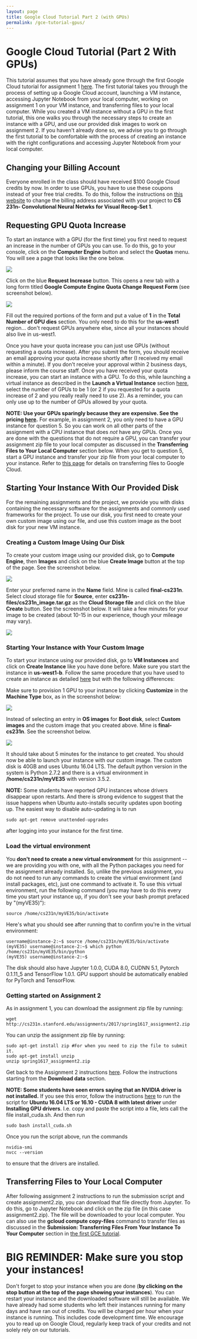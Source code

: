 ```yaml
---
layout: page
title: Google Cloud Tutorial Part 2 (with GPUs)
permalink: /gce-tutorial-gpus/
---
```

# Google Cloud Tutorial (Part 2 With GPUs) #
This tutorial assumes that you have already gone through the first Google Cloud tutorial for assignment 1 [here](http://cs231n.github.io/gce-tutorial/ "title"). The first tutorial takes you through the process of setting up a Google Cloud account, launching a VM instance, accessing Jupyter Notebook from your local computer, working on assignment 1 on your VM instance, and transferring files to your local computer. While you created a VM instance without a GPU in the first tutorial, this one walks you through the necessary steps to create an instance with a GPU, and use our provided disk images to work on assignment 2. If you haven't already done so, we advise you to go through the first tutorial to be comfortable with the process of creating an instance with the right configurations and accessing Jupyter Notebook from your local computer.

## Changing your Billing Account ##
Everyone enrolled in the class should have received $100 Google Cloud credits by now. In order to use GPUs, you have to use these coupons instead of your free trial credits. To do this, follow the instructions on [this website](https://support.google.com/cloud/answer/6293499?hl=en "Title") to change the billing address associated with your project to **CS 231n- Convolutional Neural Netwks for Visual Recog-Set 1**.
	 
## Requesting GPU Quota Increase ##
To start an instance with a GPU (for the first time) you first need to request an increase in the number of GPUs you can use. To do this, go to your console, click on the **Computer Engine** button and select the **Quotas** menu. You will see a page that looks like the one below. 

<div class='fig figcenter fighighlight'>
  <img src='/assets/google-cloud-quotas-screen.png'>
</div>

Click on the blue **Request Increase** button. This opens a new tab with a long form titled **Google Compute Engine Quota Change Request Form** (see screenshot below). 
<div class='fig figcenter fighighlight'>
  <img src='/assets/google-cloud-quotas-form.png'>
</div>

Fill out the required portions of the form and put a value of **1** in the **Total Number of GPU dies** section. You only need to do this for the **us-west1** region... don't request GPUs anywhere else, since all your instances should also live in us-west1. 

Once you have your quota increase you can just use GPUs (without requesting a quota increase). After you submit the form, you should receive an email approving your quota increase shortly after (I received my email within a minute). If you don't receive your approval within 2 business days, please inform the course staff. Once you have received your quota increase, you can start an instance with a GPU. To do this, while launching a virtual instance as described in the **Launch a Virtual Instance** section [here](http://cs231n.github.io/gce-tutorial/ "title"), select the number of GPUs to be 1 (or 2 if you requested for a quota increase of 2 and you really really need to use 2). As a reminder, you can only use up to the number of GPUs allowed by your quota. 

**NOTE: Use your GPUs sparingly because they are expensive. See the pricing [here](https://cloud.google.com/compute/pricing#gpus "title").** For example, in assignment 2, you only need to have a GPU instance for question 5. So you can work on all other parts of the assignment with a CPU instance that does *not* have any GPUs. Once you are done with the questions that do not require a GPU, you can transfer your assignment zip file to your local computer as discussed in the **Transferring Files to Your Local Computer** section below. When you get to question 5, start a GPU instance and transfer your zip file from your local computer to your instance. Refer to [this page](https://cloud.google.com/compute/docs/instances/transfer-files "title") for details on transferring files to Google Cloud. 

## Starting Your Instance With Our Provided Disk ##
For the remaining assignments and the project, we provide you with disks containing the necessary software for the assignments and commonly used frameworks for the project. To use our disk, you first need to create your own custom image using our file, and use this custom image as the boot disk for your new VM instance. 

### Creating a Custom Image Using Our Disk ###
To create your custom image using our provided disk, go to **Compute Engine**, then **Images** and click on the blue **Create Image** button at the top of the page. See the screenshot below.
<div class='fig figcenter fighighlight'>
  <img src='/assets/google-cloud-create-image-screenshot.png'>
</div>

Enter your preferred name in the **Name** field. Mine is called **final-cs231n**. Select cloud storage file for **Source**, enter **cs231n-files/cs231n_image.tar.gz** as the **Cloud Storage file** and click on the blue **Create** button. See the screenshot below. It will take a few minutes for your image to be created (about 10-15 in our experience, though your mileage may vary). 

<div class='fig figcenter fighighlight'>
  <img src='/assets/google-cloud-select-cloud-storage.png'>
</div>

### Starting Your Instance with Your Custom Image ###
To start your instance using our provided disk, go to **VM Instances** and click on **Create Instance** like you have done before. Make sure you start the instance in **us-west1-b**. Follow the same procedure that you have used to create an instance as detailed [here](http://cs231n.github.io/gce-tutorial/ "title") but with the following differences:

Make sure to provision 1 GPU to your instance by clicking **Customize** in the **Machine Type** box, as in the screenshot below:

<div class='fig figcenter fighighlight'>
  <img src='/assets/google-cloud-instance-gpus.png'>
</div>

Instead of selecting an entry in **OS images** for **Boot disk**, select **Custom images** and the custom image that you created above. Mine is **final-cs231n**. See the screenshot below. 

<div class='fig figcenter fighighlight'>
  <img src='/assets/google-cloud-select-custom-image.png'>
</div>

It should take about 5 minutes for the instance to get created. You should now be able to launch your instance with our custom image. The custom disk is 40GB and uses Ubuntu 16.04 LTS. 
The default python version in the system is Python 2.7.2 and there is a virtual environment in **/home/cs231n/myVE35** with version 3.5.2. 

**NOTE:** Some students have reported GPU instances whose drivers disappear upon restarts. And there is strong evidence to suggest that the issue happens when Ubuntu auto-installs security updates upon booting up. The easiest way to disable auto-updating is to run

```
sudo apt-get remove unattended-upgrades
```

after logging into your instance for the first time.

### Load the virtual environment ###
You **don't need to create a new virtual environment** for this assignment -- we are providing you with one, with all the Python packages you need for the assignment already installed. So, unlike the previous assignment, you do not need to run any commands to create the virtual environment (and install packages, etc), just one command to activate it. To use this virtual environment, run the following command (you may have to do this every time you start your instance up, if you don't see your bash prompt prefaced by "(myVE35)"): 

```
source /home/cs231n/myVE35/bin/activate
```

Here's what you should see after running that to confirm you're in the virtual environment:

```
username@instance-2:~$ source /home/cs231n/myVE35/bin/activate
(myVE35) username@instance-2:~$ which python
/home/cs231n/myVE35/bin/python
(myVE35) username@instance-2:~$ 
```

The disk should also have Jupyter 1.0.0, CUDA 8.0, CUDNN 5.1, Pytorch 0.1.11_5 and TensorFlow 1.0.1. GPU support should be automatically enabled for PyTorch and TensorFlow. 

### Getting started on Assignment 2 ###
As in assignment 1, you can download the assignment zip file by running:

```
wget http://cs231n.stanford.edu/assignments/2017/spring1617_assignment2.zip
```

You can unzip the assignment zip file by running:

```
sudo apt-get install zip #For when you need to zip the file to submit it.
sudo apt-get install unzip
unzip spring1617_assignment2.zip
```

Get back to the Assignment 2 instructions [here](http://cs231n.github.io/assignments2017/assignment2/). Follow the instructions starting from the **Download data** section.

**NOTE: Some students have seen errors saying that an NVIDIA driver is not installed.** If you see this error, follow the instructions [here](https://cloud.google.com/compute/docs/gpus/add-gpus#install-driver-script "title") to run the script for **Ubuntu 16.04 LTS or 16.10 - CUDA 8 with latest driver** under **Installing GPU drivers**. I.e. copy and paste the script into a file, lets call the file install_cuda.sh. And then run 

```
sudo bash install_cuda.sh 
```

Once you run the script above, run the commands 
```
nvidia-smi
nvcc --version
```

to ensure that the drivers are installed.

## Transferring Files to Your Local Computer ##
After following assignment 2 instructions to run the submission script and create assignment2.zip, you can download that file directly from Jupyter. To do this, go to Jupyter Notebook and click on the zip file (in this case assignment2.zip). The file will be downloaded to your local computer. You can also use the **gcloud compute copy-files** command to transfer files as discussed in the **Submission: Transferring Files From Your Instance To Your Computer** section in [the first GCE tutorial](http://cs231n.github.io/gce-tutorial/ "title").

# BIG REMINDER: Make sure you stop your instances! #

Don't forget to stop your instance when you are done (**by clicking on the stop button at the top of the page showing your instances**). You can restart your instance and the downloaded software will still be available. We have already had some students who left their instances running for many days and have ran out of credits. You will be charged per hour when your instance is running. This includes code development time. We encourage you to read up on Google Cloud, regularly keep track of your credits and not solely rely on our tutorials.
